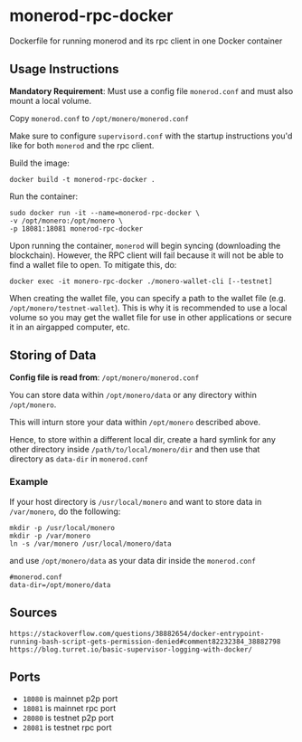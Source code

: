 # monerod-rpc-docker
Dockerfile for running monerod and its rpc client in one Docker container

## Usage Instructions

**Mandatory Requirement**: Must use a config file `monerod.conf` and must also mount a local volume.

Copy `monerod.conf` to `/opt/monero/monerod.conf`

Make sure to configure `supervisord.conf` with the startup instructions you'd like for both `monerod` and the rpc client.

Build the image:
```
docker build -t monerod-rpc-docker .
```

Run the container:
```
sudo docker run -it --name=monerod-rpc-docker \   
-v /opt/monero:/opt/monero \   
-p 18081:18081 monerod-rpc-docker
```

Upon running the container, `monerod` will begin syncing (downloading the blockchain). However, the RPC client will fail because it will not be able to find a wallet file to open. To mitigate this, do:

```
docker exec -it monero-rpc-docker ./monero-wallet-cli [--testnet]
```

When creating the wallet file, you can specify a path to the wallet file (e.g. `/opt/monero/testnet-wallet`). This is why it is recommended to use a local volume so you may get the wallet file for use in other applications or secure it in an airgapped computer, etc.

## Storing of Data

**Config file is read from**: `/opt/monero/monerod.conf`

You can store data within `/opt/monero/data` or any directory within `/opt/monero`.

This will inturn store your data within `/opt/monero` described above. 

Hence, to store within a different local dir, create a hard symlink for any other directory inside `/path/to/local/monero/dir` and then use that directory as `data-dir` in `monerod.conf`

### Example

If your host directory is `/usr/local/monero` and want to store data in `/var/monero`, do the following:

```
mkdir -p /usr/local/monero
mkdir -p /var/monero
ln -s /var/monero /usr/local/monero/data
```

and use `/opt/monero/data` as your data dir inside the `monerod.conf`

```
#monerod.conf
data-dir=/opt/monero/data
```

## Sources

```
https://stackoverflow.com/questions/38882654/docker-entrypoint-running-bash-script-gets-permission-denied#comment82232384_38882798
https://blog.turret.io/basic-supervisor-logging-with-docker/
```

## Ports

- `18080` is mainnet p2p port
- `18081` is mainnet rpc port
- `28080` is testnet p2p port
- `28081` is testnet rpc port